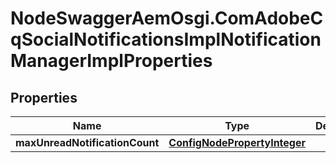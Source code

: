 # NodeSwaggerAemOsgi.ComAdobeCqSocialNotificationsImplNotificationManagerImplProperties

## Properties
Name | Type | Description | Notes
------------ | ------------- | ------------- | -------------
**maxUnreadNotificationCount** | [**ConfigNodePropertyInteger**](ConfigNodePropertyInteger.md) |  | [optional] 


